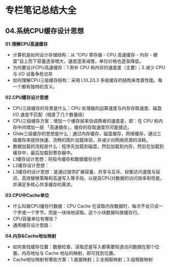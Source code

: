 # 专栏笔记总结大全



## 04.系统CPU缓存设计思想


**01.理解CPU高速缓存**

- 计算机是如何设计存储结构：从 “CPU 寄存器 - CPU 高速缓存 - 内存 - 硬盘”自上而下容量逐渐增大，速度逐渐减慢，单位价格也逐渐降低。
- 为何要设计CPU高速缓存：1.弥补 CPU 和内存的速度差（主要）；2.减少 CPU 与 I/O 设备争抢访存
- 如何理解CPU三级缓存结构：采用 L1/L2/L3 多级缓存的结构来改善性能。每一个都有独特的含义。

**02.CPU缓存设计思想**

- CPU三级缓存的背景是什么：CPU 处理器的运算速度与内存存取速度、磁盘 I/O 速度不匹配（相差了几个数量级）
- CPU三级缓存方案：增加一个缓存层来协调两者的速度差，即：在 CPU 和内存中间增加一层 「高速缓存」，缓存的存取速度尽可能接近。
- Glide三级缓存的思想是什么：通过内存缓存，磁盘缓存，网络缓存，通过三级缓存来提供快速、流畅的图片加载体验，并减少对网络资源的消耗。
- 数据加载的流程是什么：程序先加载到磁盘，然后加载到内存，然后在加载到缓存中，最后加载到寄存器中。
- L1缓存设计思想：将指令缓存和数据缓存分开
- L2缓存设计思想：
- L3缓存的设计思想：是通过提供扩展容量、共享与互斥、权衡访问速度与延迟、高效替换策略和高速写入等手段，以提高CPU对数据的访问效率和性能，并满足多核心共享缓存的需求。

**03.CPU中Cache单位**

- 什么叫做CPU缓存行数据：CPU Cache 在读取内存数据时，每次不会只读一个字或一个字节，而是一块块地读取。这个小块数据叫做缓存行。
- CPU容量单位有哪些？
- 通用缓存设计思路：

**04.内存&Cache地址映射**

- 如何查找缓存位置：数据检查、读取还是写入都需要知道访问数据在那个位置。内存地址与 Cache 地址的映射，即可找到位置。
- Cache地址映射有哪些方案：1.直接映射；2.全相联映射；3.组相联映射





















